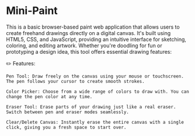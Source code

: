 # Mini-Paint
This is a basic browser-based paint web application that allows users to create freehand drawings directly on a digital canvas. It's built using HTML5, CSS, and JavaScript, providing an intuitive interface for sketching, coloring, and editing artwork. Whether you're doodling for fun or prototyping a design idea, this tool offers essential drawing features:

✏️ Features:

    Pen Tool: Draw freely on the canvas using your mouse or touchscreen. The pen follows your cursor to create smooth strokes.

    Color Picker: Choose from a wide range of colors to draw with. You can change the pen color at any time.

    Eraser Tool: Erase parts of your drawing just like a real eraser. Switch between pen and eraser modes seamlessly.

    Clear/Delete Canvas: Instantly erase the entire canvas with a single click, giving you a fresh space to start over.
